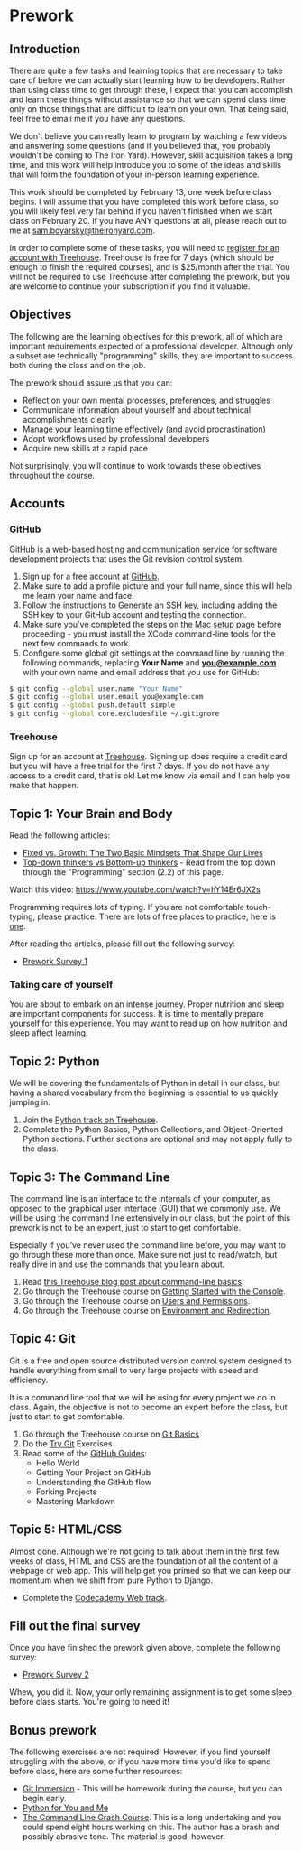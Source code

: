 # Prework

## Introduction

There are quite a few tasks and learning topics that are necessary to take care of before we can actually start learning how to be developers. Rather than using class time to get through these, I expect that you can accomplish and learn these things without assistance so that we can spend class time only on those things that are difficult to learn on your own. That being said, feel free to email me if you have any questions.

We don’t believe you can really learn to program by watching a few videos and answering some questions (and if you believed that, you probably wouldn’t be coming to The Iron Yard). However, skill acquisition takes a long time, and this work will help introduce you to some of the ideas and skills that will form the foundation of your in-person learning experience.

This work should be completed by February 13, one week before class begins. I will assume that you have completed this work before class, so you will likely feel very far behind if you haven’t finished when we start class on February 20. If you have ANY questions at all, please reach out to me at <sam.boyarsky@theironyard.com>.

In order to complete some of these tasks, you will need to [register for an account with Treehouse](http://referrals.trhou.se/clintondreisbach). Treehouse is free for 7 days (which should be enough to finish the required courses), and is $25/month after the trial. You will not be required to use Treehouse after completing the prework, but you are welcome to continue your subscription if you find it valuable.

## Objectives

The following are the learning objectives for this prework, all of which are important requirements expected of a professional developer. Although only a subset are technically "programming" skills, they are important to success both during the class and on the job.

The prework should assure us that you can:

* Reflect on your own mental processes, preferences, and struggles
* Communicate information about yourself and about technical accomplishments clearly
* Manage your learning time effectively (and avoid procrastination)
* Adopt workflows used by professional developers
* Acquire new skills at a rapid pace

Not surprisingly, you will continue to work towards these objectives throughout the course.

## Accounts

### GitHub

GitHub is a web-based hosting and communication service for software development projects that uses the Git revision control system.

1. Sign up for a free account at [GitHub](https://github.com/join).
1. Make sure to add a profile picture and your full name, since this will help me learn your name and face.
1. Follow the instructions to [Generate an SSH key](https://help.github.com/articles/generating-ssh-keys/), including adding the SSH key to your GitHub account and testing the connection.
1. Make sure you've completed the steps on the [Mac setup](mac.md) page before proceeding - you must install the XCode command-line tools for the next few commands to work.
1. Configure some global git settings at the command line by running the following commands, replacing **Your Name** and **you@example.com** with your own name and email address that you use for GitHub:
```bash
$ git config --global user.name "Your Name"
$ git config --global user.email you@example.com
$ git config --global push.default simple
$ git config --global core.excludesfile ~/.gitignore
```


### Treehouse

Sign up for an account at [Treehouse](http://teamtreehouse.com). Signing up does require a credit card, but you will have a free trial for the first 7 days. If you do not have any access to a credit card, that is ok! Let me know via email and I can help you make that happen.

## Topic 1: Your Brain and Body

Read the following articles:

* [Fixed vs. Growth: The Two Basic Mindsets That Shape Our Lives](http://www.brainpickings.org/2014/01/29/carol-dweck-mindset/)
* [Top-down thinkers vs Bottom-up thinkers](http://en.wikipedia.org/wiki/Top-down_and_bottom-up_design) - Read from the top down through the "Programming" section (2.2) of this page.

Watch this video:
https://www.youtube.com/watch?v=hY14Er6JX2s

Programming requires lots of typing.  If you are not comfortable touch-typing, please practice.  There are lots of free places to practice, here is [one](http://www.typingtest.com).

After reading the articles, please fill out the following survey:

* [Prework Survey 1](https://goo.gl/forms/5Z1RA3ECaOm8qtXc2)

### Taking care of yourself
You are about to embark on an intense journey.  Proper nutrition and sleep are important components for success.  It is time to mentally prepare yourself for this experience.  You may want to read up on how nutrition and sleep affect learning.

## Topic 2: Python

We will be covering the fundamentals of Python in detail in our class, but having a shared vocabulary from the beginning is essential to us quickly jumping in.

1. Join the [Python track on Treehouse](http://teamtreehouse.com/tracks/learn-python).
1. Complete the Python Basics, Python Collections, and Object-Oriented Python sections. Further sections are optional and may not apply fully to the class.

## Topic 3: The Command Line

The command line is an interface to the internals of your computer, as opposed to the graphical user interface (GUI) that we commonly use. We will be using the command line extensively in our class, but the point of this prework is not to be an expert, just to start to get comfortable.

Especially if you’ve never used the command line before, you may want to go through these more than once. Make sure not just to read/watch, but really dive in and use the commands that you learn about.

1. Read [this Treehouse blog post about command-line basics](http://blog.teamtreehouse.com/introduction-to-the-mac-os-x-command-line).
1. Go through the Treehouse course on [Getting Started with the Console](http://teamtreehouse.com/library/console-foundations#getting-started-with-the-console).
1. Go through the Treehouse course on [Users and Permissions](http://teamtreehouse.com/library/console-foundations#users-and-permissions).
1. Go through the Treehouse course on [Environment and Redirection](http://teamtreehouse.com/library/programming/console-foundations#environment-and-redirection).

## Topic 4: Git

Git is a free and open source distributed version control system designed to handle everything from small to very large projects with speed and efficiency.

It is a command line tool that we will be using for every project we do in class. Again, the objective is not to become an expert before the class, but just to start to get comfortable.

1. Go through the Treehouse course on [Git Basics](http://teamtreehouse.com/library/git-basics)
2. Do the [Try Git](https://try.github.io/levels/1/challenges/1) Exercises
3. Read some of the [GitHub Guides](https://guides.github.com/):
    * Hello World
    * Getting Your Project on GitHub
    * Understanding the GitHub flow
    * Forking Projects
    * Mastering Markdown

## Topic 5: HTML/CSS

Almost done. Although we're not going to talk about them in the first few weeks of class, HTML and CSS are the foundation of all the content of a webpage or web app. This will help get you primed so that we can keep our momentum when we shift from pure Python to Django.

* Complete the [Codecademy Web track](http://www.codecademy.com/en/tracks/web).

## Fill out the final survey

Once you have finished the prework given above, complete the following survey:

* [Prework Survey 2](https://goo.gl/forms/93BRAmoIhBhhSF573)

Whew, you did it. Now, your only remaining assignment is to get some sleep before class starts. You're going to need it!

## Bonus prework

The following exercises are not required! However, if you find yourself struggling with the above, or if you have more time you'd like to spend before class, here are some further resources:

- [Git Immersion](http://gitimmersion.com/) - This will be homework during the course, but you can begin early.
- [Python for You and Me](http://pymbook.readthedocs.org/en/py3/)
- [The Command Line Crash Course](http://cli.learncodethehardway.org/book/). This is a long undertaking and you could spend eight hours working on this. The author has a brash and possibly abrasive tone. The material is good, however.
